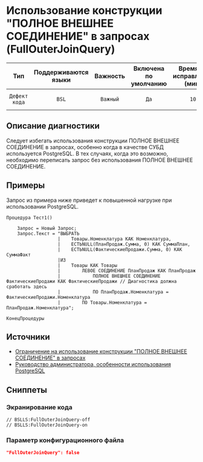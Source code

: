 # Использование конструкции "ПОЛНОЕ ВНЕШНЕЕ СОЕДИНЕНИЕ" в запросах (FullOuterJoinQuery)

 Тип | Поддерживаются<br>языки | Важность | Включена<br>по умолчанию | Время на<br>исправление (мин) | Тэги 
 :-: | :-: | :-: | :-: | :-: | :-: 
 `Дефект кода` | `BSL` | `Важный` | `Да` | `10` | `sql`<br>`standard`<br>`performance` 

<!-- Блоки выше заполняются автоматически, не трогать -->
## Описание диагностики
<!-- Описание диагностики заполняется вручную. Необходимо понятным языком описать смысл и схему работу -->
Следует избегать использования конструкции ПОЛНОЕ ВНЕШНЕЕ СОЕДИНЕНИЕ в запросах, особенно когда в качестве СУБД используется PostgreSQL. В тех случаях, когда это возможно, необходимо переписать запрос без использования ПОЛНОЕ ВНЕШНЕЕ СОЕДИНЕНИЕ.
## Примеры
<!-- В данном разделе приводятся примеры, на которые диагностика срабатывает, а также можно привести пример, как можно исправить ситуацию -->
Запрос из примера ниже приведет к повышенной нагрузке при использовании PostgreSQL.
```bsl
Процедура Тест1()

    Запрос = Новый Запрос;
    Запрос.Текст = "ВЫБРАТЬ
                   |    Товары.Номенклатура КАК Номенклатура,
                   |    ЕСТЬNULL(ПланПродаж.Сумма, 0) КАК СуммаПлан,
                   |    ЕСТЬNULL(ФактическиеПродажи.Сумма, 0) КАК СуммаФакт
                   |ИЗ
                   |    Товары КАК Товары
                   |        ЛЕВОЕ СОЕДИНЕНИЕ ПланПродаж КАК ПланПродаж
                   |            ПОЛНОЕ ВНЕШНЕЕ СОЕДИНЕНИЕ ФактическиеПродажи КАК ФактическиеПродажи // Диагностика должна сработать здесь
                   |            ПО ПланПродаж.Номенклатура = ФактическиеПродажи.Номенклатура
                   |        ПО Товары.Номенклатура = ПланПродаж.Номенклатура";

КонецПроцедуры
```
## Источники
<!-- Необходимо указывать ссылки на все источники, из которых почерпнута информация для создания диагностики -->

* [Ограничение на использование конструкции "ПОЛНОЕ ВНЕШНЕЕ СОЕДИНЕНИЕ" в запросах](https://its.1c.ru/db/v8std#content:435:hdoc)
* [Руководство администратора, особенности использования PostgreSQL](https://its.1c.ru/db/metod8dev#content:1556:hdoc)

## Сниппеты

<!-- Блоки ниже заполняются автоматически, не трогать -->
### Экранирование кода

```bsl
// BSLLS:FullOuterJoinQuery-off
// BSLLS:FullOuterJoinQuery-on
```

### Параметр конфигурационного файла

```json
"FullOuterJoinQuery": false
```
